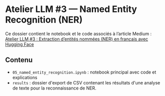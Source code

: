 # Atelier LLM #3 — Named Entity Recognition (NER)

Ce dossier contient le notebook et le code associés à l’article Medium :  
[Atelier LLM #3 : Extraction d’entités nommées (NER) en français avec Hugging Face](https://medium.com/@diaby.lamine/atelier-llm-3-extraction-dentit%C3%A9s-nomm%C3%A9es-ner-en-fran%C3%A7ais-avec-hugging-face-e4d201283164)

## Contenu
- `05_named_entity_recognition.ipynb` : notebook principal avec code et explications
- `results` : dossier d'export de CSV contenant les résultats d'une analyse de texte pour la reconnaissance de NER. 


